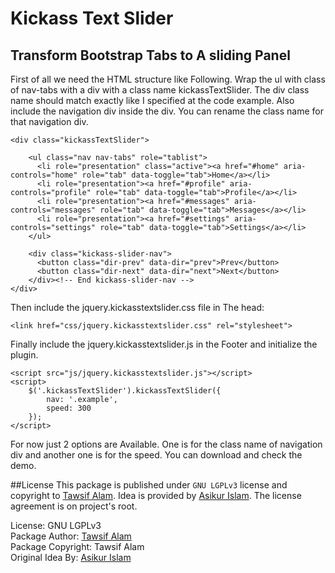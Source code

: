 # Kickass Text Slider

## Transform Bootstrap Tabs to A sliding Panel

First of all we need the HTML structure like Following. 
Wrap the ul with class of nav-tabs with a div with a class name kickassTextSlider. The div class name should match exactly like I specified at the code example. 
Also include the navigation div inside the div. You can rename the class name for that navigation div.
```
<div class="kickassTextSlider">

    <ul class="nav nav-tabs" role="tablist">
      <li role="presentation" class="active"><a href="#home" aria-controls="home" role="tab" data-toggle="tab">Home</a></li>
      <li role="presentation"><a href="#profile" aria-controls="profile" role="tab" data-toggle="tab">Profile</a></li>
      <li role="presentation"><a href="#messages" aria-controls="messages" role="tab" data-toggle="tab">Messages</a></li>
      <li role="presentation"><a href="#settings" aria-controls="settings" role="tab" data-toggle="tab">Settings</a></li>
    </ul>

    <div class="kickass-slider-nav">
      <button class="dir-prev" data-dir="prev">Prev</button>
      <button class="dir-next" data-dir="next">Next</button>
    </div><!-- End kickass-slider-nav -->
</div>
```

Then include the jquery.kickasstextslider.css file in The head:
```
<link href="css/jquery.kickasstextslider.css" rel="stylesheet">
```

Finally include the jquery.kickasstextslider.js in the Footer and initialize the plugin.
```
<script src="js/jquery.kickasstextslider.js"></script>
<script>
    $('.kickassTextSlider').kickassTextSlider({
        nav: '.example',
        speed: 300
    });
</script>
```

For now just 2 options are Available. One is for the class name of navigation div and another one is for the speed. You can download and check the demo.

##License
This package is published under `GNU LGPLv3` license and copyright to [Tawsif Alam](https://github.com/tawsifalam/). Idea is provided by [Asikur Islam](https://github.com/asikur). The license agreement is on project's root.

License: GNU LGPLv3<br />
Package Author: [Tawsif Alam](https://github.com/tawsifalam/)<br />
Package Copyright: Tawsif Alam<br />
Original Idea By: [Asikur Islam](https://github.com/asikur)<br />